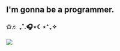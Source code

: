 ## I'm gonna be a programmer.

### ✩♬ ₊˚.🎧⋆☾⋆⁺₊✧
<img align="center" src="https://i.pinimg.com/originals/ba/97/10/ba9710ca2c65ef7bc4318c9d857d9f1f.gif">

<!--
**Pl3AnG/Pl3AnG** is a ✨ _special_ ✨ repository because its `README.md` (this file) appears on your GitHub profile.
[![Top Langs](https://github-readme-stats.vercel.app/api/top-langs/?username=Pl3AnG&layout=compact)](https://github.com/anuraghazra/github-readme-stats)

Here are some ideas to get you started:

- 🔭 I’m currently working on ...
- 🌱 I’m currently learning ...
- 👯 I’m looking to collaborate on ...
- 🤔 I’m looking for help with ...
- 💬 Ask me about ...
- 📫 How to reach me: ...
- 😄 Pronouns: ...
- ⚡ Fun fact: ...
-->

